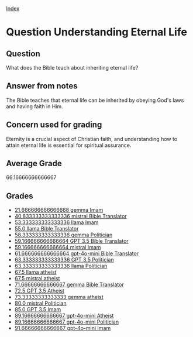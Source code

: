 
[Index](../../index.md)
# Question Understanding Eternal Life
## Question
What does the Bible teach about inheriting eternal life?

## Answer from notes
The Bible teaches that eternal life can be inherited by obeying God's laws and having faith in Him.

## Concern used for grading
Eternity is a crucial aspect of Christian faith, and understanding how to attain eternal life is essential for spiritual assurance.

## Average Grade
66.16666666666667

## Grades
 * [21.666666666666668 gemma Imam](../answers/gemma_Imam/Understanding_Eternal_Life.md)
 * [40.833333333333336 mistral Bible Translator](../answers/mistral_Bible_Translator/Understanding_Eternal_Life.md)
 * [53.333333333333336 llama Imam](../answers/llama_Imam/Understanding_Eternal_Life.md)
 * [55.0 llama Bible Translator](../answers/llama_Bible_Translator/Understanding_Eternal_Life.md)
 * [58.333333333333336 gemma Politician](../answers/gemma_Politician/Understanding_Eternal_Life.md)
 * [59.166666666666664 GPT 3.5 Bible Translator](../answers/GPT_3.5_Bible_Translator/Understanding_Eternal_Life.md)
 * [59.166666666666664 mistral Imam](../answers/mistral_Imam/Understanding_Eternal_Life.md)
 * [61.666666666666664 gpt-4o-mini Bible Translator](../answers/gpt-4o-mini_Bible_Translator/Understanding_Eternal_Life.md)
 * [63.333333333333336 GPT 3.5 Politician](../answers/GPT_3.5_Politician/Understanding_Eternal_Life.md)
 * [63.333333333333336 llama Politician](../answers/llama_Politician/Understanding_Eternal_Life.md)
 * [67.5 llama atheist](../answers/llama_atheist/Understanding_Eternal_Life.md)
 * [67.5 mistral atheist](../answers/mistral_atheist/Understanding_Eternal_Life.md)
 * [71.66666666666667 gemma Bible Translator](../answers/gemma_Bible_Translator/Understanding_Eternal_Life.md)
 * [72.5 GPT 3.5 Atheist](../answers/GPT_3.5_Atheist/Understanding_Eternal_Life.md)
 * [73.33333333333333 gemma atheist](../answers/gemma_atheist/Understanding_Eternal_Life.md)
 * [80.0 mistral Politician](../answers/mistral_Politician/Understanding_Eternal_Life.md)
 * [85.0 GPT 3.5 Imam](../answers/GPT_3.5_Imam/Understanding_Eternal_Life.md)
 * [89.16666666666667 gpt-4o-mini Atheist](../answers/gpt-4o-mini_Atheist/Understanding_Eternal_Life.md)
 * [89.16666666666667 gpt-4o-mini Politician](../answers/gpt-4o-mini_Politician/Understanding_Eternal_Life.md)
 * [91.66666666666667 gpt-4o-mini Imam](../answers/gpt-4o-mini_Imam/Understanding_Eternal_Life.md)
